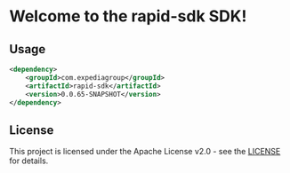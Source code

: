 # Welcome to the rapid-sdk SDK!

## Usage
```xml
<dependency>
    <groupId>com.expediagroup</groupId>
    <artifactId>rapid-sdk</artifactId>
    <version>0.0.65-SNAPSHOT</version>
</dependency>
```

## License

This project is licensed under the Apache License v2.0 - see the [LICENSE](LICENSE) for details.
